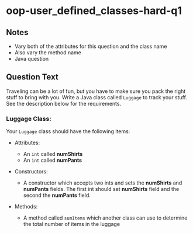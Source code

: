 # oop-user_defined_classes-hard-q1

## Notes

- Vary both of the attributes for this question and the class name
- Also vary the method name
- Java question

## Question Text

Traveling can be a lot of fun, but you have to make sure you pack the right stuff to bring with you. Write a Java class
called `Luggage` to track your stuff. See the description below for the requirements.

### Luggage Class:

Your `Luggage` class should have the following items:

- Attributes:
    - An `int` called **numShirts**
    - An `int` called **numPants**

- Constructors:
    - A constructor which accepts two ints and sets the **numShirts** and **numPants** fields. The first int should
      set **numShirts** field and the second the **numPants** field.

- Methods:
    - A method called `sumItems` which another class can use to determine the total number of items in the luggage
